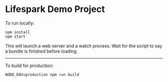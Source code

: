 Lifespark Demo Project
===

To run locally:

```
npm install
npm start
```

This will launch a web server and a watch process. Wait for the script to say a bundle is finished before loading.

---

To build for production:
```
NODE_ENV=production npm run build
```
